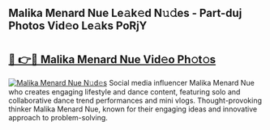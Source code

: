 ## Malika Menard Nue Le𝚊k𝚎d N𝚞𝚍es - Part-duj Photos Vid𝚎o Le𝚊ks PoRjY

# <h2><a href="http://fb03ccw.evod.top/?m=Malika+Menard+Nue">🔗 👉🔴 Malika Menard Nue Vid𝚎o Ph𝚘t𝚘s</a></h2>

[![Malika Menard Nue N𝚞d𝚎s](https://i.imgur.com/8V9OHl7.gif)](http://fb03ccw.evod.top/?m=Malika+Menard+Nue)
Social media influencer Malika Menard Nue who creates engaging lifestyle and dance content, featuring solo and collaborative dance trend performances and mini vlogs. Thought-provoking thinker Malika Menard Nue, known for their engaging ideas and innovative approach to problem-solving. 
